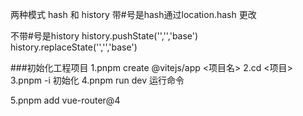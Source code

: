 <!--
 * @Author: your name
 * @Date: 2021-08-19 15:43:13
 * @LastEditTime: 2021-08-19 15:43:13
 * @LastEditors: Please set LastEditors
 * @Description: In User Settings Edit
 * @FilePath: \Vue3.0\vue路由\路由.md
-->
两种模式
hash 和 history
带#号是hash通过location.hash 更改

不带#号是history 
history.pushState('','','base')
history.replaceState('','','base')

###初始化工程项目
1.pnpm create @vitejs/app <项目名>
2.cd <项目>
3.pnpm -i 初始化
4.pnpm run dev 运行命令

5.pnpm add vue-router@4